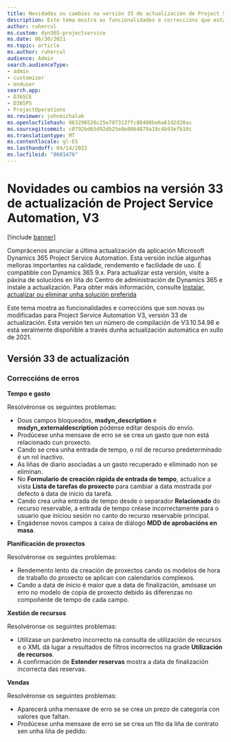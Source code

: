 ```yaml
---
title: Novidades ou cambios na versión 33 de actualización de Project Service Automation, V3
description: Este tema mostra as funcionalidades e correccións que están dispoñibles la versión 33 de actualización de Project Service Automation, V3.
author: ruhercul
ms.custom: dyn365-projectservice
ms.date: 06/30/2021
ms.topic: article
ms.author: ruhercul
audience: Admin
search.audienceType:
- admin
- customizer
- enduser
search.app:
- D365CE
- D365PS
- ProjectOperations
ms.reviewer: johnmichalak
ms.openlocfilehash: 063290526c25e7073137fc88408be6a61d2d20ac
ms.sourcegitcommit: c0792bd65d92db25e0e8864879a19c4b93efb10c
ms.translationtype: MT
ms.contentlocale: gl-ES
ms.lasthandoff: 04/14/2022
ms.locfileid: "8601476"
---
```

# <a name="whats-new-or-changed-in-project-service-automation-update-release-33-v3"></a>Novidades ou cambios na versión 33 de actualización de Project Service Automation, V3

[!include [banner](../includes/psa-now-project-operations.md)]

Comprácenos anunciar a última actualización da aplicación Microsoft Dynamics 365 Project Service Automation. Esta versión inclúe algunhas melloras importantes na calidade, rendemento e facilidade de uso. É compatible con Dynamics 365 9.x. Para actualizar esta versión, visite a páxina de solucións en liña do Centro de administración de Dynamics 365 e instale a actualización. Para obter máis información, consulte [Instalar, actualizar ou eliminar unha solución preferida](/power-platform/admin/install-remove-preferred-solution)

Este tema mostra as funcionalidades e correccións que son novas ou modificadas para Project Service Automation V3, versión 33 de actualización. Esta versión ten un número de compilación de V3.10.54.98 e está xeralmente dispoñible a través dunha actualización automática en xullo de 2021.

## <a name="update-release-33"></a>Versión 33 de actualización

### <a name="bug-fixes"></a>Correccións de erros

**Tempo e gasto**

Resolvéronse os seguintes problemas:

- Dous campos bloqueados, **msdyn_description** e **msdyn_externaldescription** pódense editar despois do envío.
- Prodúcese unha mensaxe de erro se se crea un gasto que non está relacionado cun proxecto.
- Cando se crea unha entrada de tempo, o rol de recurso predeterminado é un rol inactivo.
- As liñas de diario asociadas a un gasto recuperado e eliminado non se eliminan.
- No **Formulario de creación rápida de entrada de tempo**, actualice a vista **Lista de tarefas do proxecto** para cambiar a data mostrada por defecto á data de inicio da tarefa.
- Cando crea unha entrada de tempo desde o separador **Relacionado** do recurso reservable, a entrada de tempo créase incorrectamente para o usuario que iniciou sesión no canto do recurso reservable principal.
- Engádense novos campos á caixa de diálogo **MDD de aprobacións en masa**.

**Planificación de proxectos**

Resolvéronse os seguintes problemas:
- Rendemento lento da creación de proxectos cando os modelos de hora de traballo do proxecto se aplican con calendarios complexos.
- Cando a data de inicio é maior que a data de finalización, amósase un erro no modelo de copia de proxecto debido ás diferenzas no compoñente de tempo de cada campo.

**Xestión de recursos**

Resolvéronse os seguintes problemas:
- Utilízase un parámetro incorrecto na consulta de utilización de recursos e o XML dá lugar a resultados de filtros incorrectos na grade **Utilización de recursos**.
- A confirmación de **Estender reservas** mostra a data de finalización incorrecta das reservas.

**Vendas**

Resolvéronse os seguintes problemas:
- Aparecerá unha mensaxe de erro se se crea un prezo de categoría con valores que faltan.
- Prodúcese unha mensaxe de erro se se crea un fito da liña de contrato sen unha liña de pedido.
